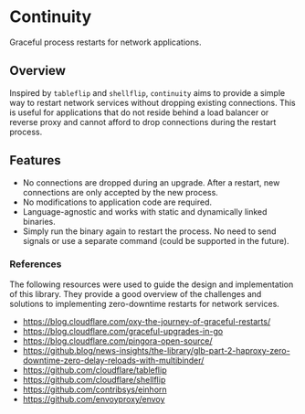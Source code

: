 # Continuity

Graceful process restarts for network applications.

## Overview

Inspired by `tableflip` and `shellflip`, `continuity` aims to provide a simple way to restart network services without dropping existing connections. This is useful for applications that do not reside behind a load balancer or reverse proxy and cannot afford to drop connections during the restart process.

## Features

- No connections are dropped during an upgrade. After a restart, new connections are only accepted by the new process.
- No modifications to application code are required. 
- Language-agnostic and works with static and dynamically linked binaries.
- Simply run the binary again to restart the process. No need to send signals or use a separate command (could be supported in the future).

<!-- 
## Design

The initial process listens on a UNIX domain socket. When a new connection is established, it sends all registered socket file descriptors to the new process over the socket using `sendmsg` with ancillary data of type `SCM_RIGHTS`. The new process receives the file descriptors using `recvmsg` and stores them as a map of socket addresses to file descriptors. Then, as the new process starts, it checks if there are any matching sockets in the received file descriptors. If a match is found, the new process uses the existing socket file descriptor to accept new connections.

## Basic Usage

```cpp
#include "continuity/upgrader.h"

int main() {
    // Create a new socket upgrader instance.
    SocketUpgrader upgrader;

    std::string listen_address = "127.0.0.1:8080";
    int sock = upgrader.get_listener( listen_address );
    if ( sock < 0 ) {
        sock = ...; // Create a new socket, bind it to the address, and listen on it.
        upgrader.register_listener( sock );
    }

    // Set the socket to non-blocking mode to immediately interrupt the listen loop below.
    int flags = ...;
    if (fcntl( sock, F_SETFL, flags | O_NONBLOCK ) < 0) {
        // Handle error.
    }

    // Accept connections on the socket.
    while ( !upgrader.has_completed() ) {
        int client = accept( sock, ...);
        if ( client < 0 ) {
            if ( errno == EAGAIN || errno == EWOULDBLOCK ) {
                continue;
            }
            // Handle error.
        }
        // Handle client connection.
    }
}

``` -->

<!-- There are a variety of examples in the `examples` directory that demonstrate how to use the library in different scenarios. For example, we can directly integrate the upgrader into existing code, or wrap `bind` and `accept` calls using link-time interpositioning. -->

<!-- ### Installation

```bash

``` -->

### References

The following resources were used to guide the design and implementation of this library. They provide a good overview of the challenges and solutions to implementing zero-downtime restarts for network services.

- https://blog.cloudflare.com/oxy-the-journey-of-graceful-restarts/
- https://blog.cloudflare.com/graceful-upgrades-in-go
- https://blog.cloudflare.com/pingora-open-source/
- https://github.blog/news-insights/the-library/glb-part-2-haproxy-zero-downtime-zero-delay-reloads-with-multibinder/
- https://github.com/cloudflare/tableflip
- https://github.com/cloudflare/shellflip
- https://github.com/contribsys/einhorn
- https://github.com/envoyproxy/envoy